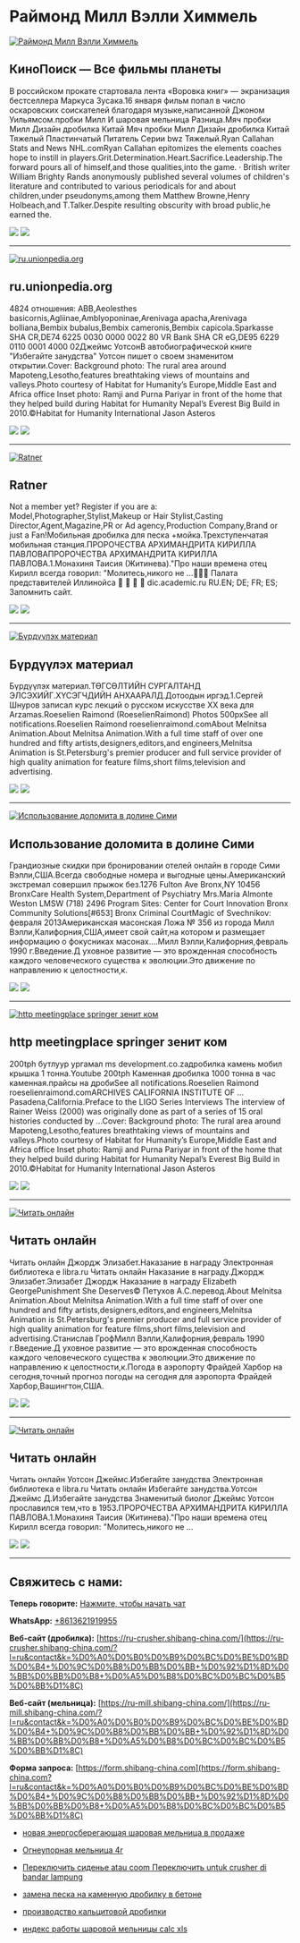 # Раймонд Милл Вэлли Химмель

<a href="https://swt.shibang-china.com/?l=ru&img&k=%D0%A0%D0%B0%D0%B9%D0%BC%D0%BE%D0%BD%D0%B4+%D0%9C%D0%B8%D0%BB%D0%BB+%D0%92%D1%8D%D0%BB%D0%BB%D0%B8+%D0%A5%D0%B8%D0%BC%D0%BC%D0%B5%D0%BB%D1%8C" target="_blank">![Раймонд Милл Вэлли Химмель](http://static.shibang-china.com/all-800x300/1457.jpg)</a>

## КиноПоиск — Все фильмы планеты
В российском прокате стартовала лента &#171;Воровка книг&#187; — экранизация бестселлера Маркуса Зусака.16 января фильм попал в число оскаровских соискателей благодаря музыке,написанной Джоном Уильямсом.пробки Милл И шаровая мельница Разница.Мяч пробки Милл Дизайн дробилка Китай Мяч пробки Милл Дизайн дробилка Китай Тяжелый Пластинчатый Питатель Серии bwz Тяжелый.Ryan Callahan Stats and News NHL.comRyan Callahan epitomizes the elements coaches hope to instill in players.Grit.Determination.Heart.Sacrifice.Leadership.The forward pours all of himself,and those qualities,into the game.&nbsp;&#0183;&#32;British writer William Brighty Rands anonymously published several volumes of children's literature and contributed to various periodicals for and about children,under pseudonyms,among them Matthew Browne,Henry Holbeach,and T.Talker.Despite resulting obscurity with broad public,he earned the.


<a href="https://whatsapp.shibangsoft.com/WhatsApp.php" target="_blank" title="WhatsApp">![](http://static.shibang-china.com/icon/whatsapp.png)</a> <a href="https://swt.shibang-china.com/?l=ru&icon&k=%D0%A0%D0%B0%D0%B9%D0%BC%D0%BE%D0%BD%D0%B4+%D0%9C%D0%B8%D0%BB%D0%BB+%D0%92%D1%8D%D0%BB%D0%BB%D0%B8+%D0%A5%D0%B8%D0%BC%D0%BC%D0%B5%D0%BB%D1%8C" target="_blank">![](http://static.shibang-china.com/icon/chat-ru.png)</a>

---

<a href="https://swt.shibang-china.com/?l=ru&img&k=%D0%A0%D0%B0%D0%B9%D0%BC%D0%BE%D0%BD%D0%B4+%D0%9C%D0%B8%D0%BB%D0%BB+%D0%92%D1%8D%D0%BB%D0%BB%D0%B8+%D0%A5%D0%B8%D0%BC%D0%BC%D0%B5%D0%BB%D1%8C" target="_blank">![ru.unionpedia.org](http://static.shibang-china.com/all-800x300/1020.jpg)</a>

## ru.unionpedia.org
4824 отношения: ABB,Aeolesthes basicornis,Agliinae,Amblyoponinae,Arenivaga apacha,Arenivaga bolliana,Bembix bubalus,Bembix cameronis,Bembix capicola.Sparkasse SHA CR,DE74 6225 0030 0000 0022 80 VR Bank SHA CR eG,DE95 6229 0110 0001 4000 02Джеймс УотсонВ автобиографической книге &quot;Избегайте занудства&quot; Уотсон пишет о своем знаменитом открытии.Cover: Background photo: The rural area around Mapoteng,Lesotho,features breathtaking views of mountains and valleys.Photo courtesy of Habitat for Humanity’s Europe,Middle East and Africa office Inset photo: Ramji and Purna Pariyar in front of the home that they helped build during Habitat for Humanity Nepal’s Everest Big Build in 2010.&#169;Habitat for Humanity International Jason Asteros


<a href="https://whatsapp.shibangsoft.com/WhatsApp.php" target="_blank" title="WhatsApp">![](http://static.shibang-china.com/icon/whatsapp.png)</a> <a href="https://swt.shibang-china.com/?l=ru&icon&k=%D0%A0%D0%B0%D0%B9%D0%BC%D0%BE%D0%BD%D0%B4+%D0%9C%D0%B8%D0%BB%D0%BB+%D0%92%D1%8D%D0%BB%D0%BB%D0%B8+%D0%A5%D0%B8%D0%BC%D0%BC%D0%B5%D0%BB%D1%8C" target="_blank">![](http://static.shibang-china.com/icon/chat-ru.png)</a>

---

<a href="https://swt.shibang-china.com/?l=ru&img&k=%D0%A0%D0%B0%D0%B9%D0%BC%D0%BE%D0%BD%D0%B4+%D0%9C%D0%B8%D0%BB%D0%BB+%D0%92%D1%8D%D0%BB%D0%BB%D0%B8+%D0%A5%D0%B8%D0%BC%D0%BC%D0%B5%D0%BB%D1%8C" target="_blank">![Ratner](http://static.shibang-china.com/all-800x300/770.jpg)</a>

## Ratner
Not a member yet? Register if you are a: Model,Photographer,Stylist,Makeup or Hair Stylist,Casting Director,Agent,Magazine,PR or Ad agency,Production Company,Brand or just a Fan!Мобильная дробилка для песка +мойка.Трехступенчатая мобильная станция.ПРОРОЧЕСТВА АРХИМАНДРИТА КИРИЛЛА ПАВЛОВАПРОРОЧЕСТВА АРХИМАНДРИТА КИРИЛЛА ПАВЛОВА.1.Монахиня Таисия (Житинева).&quot;Про наши времена отец Кирилл всегда говорил: &quot;Молитесь,никого не …🐇🐇🐇 Палата представителей Иллинойса 📐 📓 📒 📝 dic.academic.ru RU.EN; DE; FR; ES; Запомнить сайт.


<a href="https://whatsapp.shibangsoft.com/WhatsApp.php" target="_blank" title="WhatsApp">![](http://static.shibang-china.com/icon/whatsapp.png)</a> <a href="https://swt.shibang-china.com/?l=ru&icon&k=%D0%A0%D0%B0%D0%B9%D0%BC%D0%BE%D0%BD%D0%B4+%D0%9C%D0%B8%D0%BB%D0%BB+%D0%92%D1%8D%D0%BB%D0%BB%D0%B8+%D0%A5%D0%B8%D0%BC%D0%BC%D0%B5%D0%BB%D1%8C" target="_blank">![](http://static.shibang-china.com/icon/chat-ru.png)</a>

---

<a href="https://swt.shibang-china.com/?l=ru&img&k=%D0%A0%D0%B0%D0%B9%D0%BC%D0%BE%D0%BD%D0%B4+%D0%9C%D0%B8%D0%BB%D0%BB+%D0%92%D1%8D%D0%BB%D0%BB%D0%B8+%D0%A5%D0%B8%D0%BC%D0%BC%D0%B5%D0%BB%D1%8C" target="_blank">![Бүрдүүлэх материал](http://static.shibang-china.com/all-800x300/1173.jpg)</a>

## Бүрдүүлэх материал
Бүрдүүлэх материал.ТӨГСӨЛТИЙН СУРГАЛТАНД ЭЛСЭХИЙГ.ХҮСЭГЧДИЙН АНХААРАЛД.Дотоодын иргэд.1.Сергей Шнуров записал курс лекций о русском искусстве XX века для Arzamas.Roeselien Raimond (RoeselienRaimond) Photos 500pxSee all notifications.Roeselien Raimond roeselienraimond.comAbout Melnitsa Animation.About Melnitsa Animation.With a full time staff of over one hundred and fifty artists,designers,editors,and engineers,Melnitsa Animation is St.Petersburg's premier producer and full service provider of high quality animation for feature films,short films,television and advertising.


<a href="https://whatsapp.shibangsoft.com/WhatsApp.php" target="_blank" title="WhatsApp">![](http://static.shibang-china.com/icon/whatsapp.png)</a> <a href="https://swt.shibang-china.com/?l=ru&icon&k=%D0%A0%D0%B0%D0%B9%D0%BC%D0%BE%D0%BD%D0%B4+%D0%9C%D0%B8%D0%BB%D0%BB+%D0%92%D1%8D%D0%BB%D0%BB%D0%B8+%D0%A5%D0%B8%D0%BC%D0%BC%D0%B5%D0%BB%D1%8C" target="_blank">![](http://static.shibang-china.com/icon/chat-ru.png)</a>

---

<a href="https://swt.shibang-china.com/?l=ru&img&k=%D0%A0%D0%B0%D0%B9%D0%BC%D0%BE%D0%BD%D0%B4+%D0%9C%D0%B8%D0%BB%D0%BB+%D0%92%D1%8D%D0%BB%D0%BB%D0%B8+%D0%A5%D0%B8%D0%BC%D0%BC%D0%B5%D0%BB%D1%8C" target="_blank">![Использование доломита в долине Сими](http://static.shibang-china.com/all-800x300/1486.jpg)</a>

## Использование доломита в долине Сими
Грандиозные скидки при бронировании отелей онлайн в городе Сими Вэлли,США.Всегда свободные номера и выгодные цены.Американский экстремал совершил прыжок без.1276 Fulton Ave Bronx,NY 10456 BronxCare Health System,Department of Psychiatry Mrs.Maria Almonte Weston LMSW (718) 2496 Program Sites: Center for Court Innovation Bronx Community Solutions[#653] Bronx Criminal CourtMagic of Svechnikov: февраля 2013Американская масонская Ложа № 356 из города Милл Вэлли,Калифорния,США,имеет свой сайт,на котором и размещает информацию о фокусниках масонах.…Милл Вэлли,Калифорния,февраль 1990 г.Введение.Д уховное развитие — это врожденная способность каждого человеческого существа к эволюции.Это движение по направлению к целостности,к.


<a href="https://whatsapp.shibangsoft.com/WhatsApp.php" target="_blank" title="WhatsApp">![](http://static.shibang-china.com/icon/whatsapp.png)</a> <a href="https://swt.shibang-china.com/?l=ru&icon&k=%D0%A0%D0%B0%D0%B9%D0%BC%D0%BE%D0%BD%D0%B4+%D0%9C%D0%B8%D0%BB%D0%BB+%D0%92%D1%8D%D0%BB%D0%BB%D0%B8+%D0%A5%D0%B8%D0%BC%D0%BC%D0%B5%D0%BB%D1%8C" target="_blank">![](http://static.shibang-china.com/icon/chat-ru.png)</a>

---

<a href="https://swt.shibang-china.com/?l=ru&img&k=%D0%A0%D0%B0%D0%B9%D0%BC%D0%BE%D0%BD%D0%B4+%D0%9C%D0%B8%D0%BB%D0%BB+%D0%92%D1%8D%D0%BB%D0%BB%D0%B8+%D0%A5%D0%B8%D0%BC%D0%BC%D0%B5%D0%BB%D1%8C" target="_blank">![http meetingplace springer зенит ком](http://static.shibang-china.com/all-800x300/754.jpg)</a>

## http meetingplace springer зенит ком
200tph бутлуур ургамал ms development.co.zaдробилка камень мобил крышка 1 тонна.Youtube 200tph Каменная дробилка 1000 тонна в час каменная.прайсы на дробиSee all notifications.Roeselien Raimond roeselienraimond.comARCHIVES CALIFORNIA INSTITUTE OF …Pasadena,California.Preface to the LIGO Series Interviews The interview of Rainer Weiss (2000) was originally done as part of a series of 15 oral histories conducted by …Cover: Background photo: The rural area around Mapoteng,Lesotho,features breathtaking views of mountains and valleys.Photo courtesy of Habitat for Humanity’s Europe,Middle East and Africa office Inset photo: Ramji and Purna Pariyar in front of the home that they helped build during Habitat for Humanity Nepal’s Everest Big Build in 2010.&#169;Habitat for Humanity International Jason Asteros


<a href="https://whatsapp.shibangsoft.com/WhatsApp.php" target="_blank" title="WhatsApp">![](http://static.shibang-china.com/icon/whatsapp.png)</a> <a href="https://swt.shibang-china.com/?l=ru&icon&k=%D0%A0%D0%B0%D0%B9%D0%BC%D0%BE%D0%BD%D0%B4+%D0%9C%D0%B8%D0%BB%D0%BB+%D0%92%D1%8D%D0%BB%D0%BB%D0%B8+%D0%A5%D0%B8%D0%BC%D0%BC%D0%B5%D0%BB%D1%8C" target="_blank">![](http://static.shibang-china.com/icon/chat-ru.png)</a>

---

<a href="https://swt.shibang-china.com/?l=ru&img&k=%D0%A0%D0%B0%D0%B9%D0%BC%D0%BE%D0%BD%D0%B4+%D0%9C%D0%B8%D0%BB%D0%BB+%D0%92%D1%8D%D0%BB%D0%BB%D0%B8+%D0%A5%D0%B8%D0%BC%D0%BC%D0%B5%D0%BB%D1%8C" target="_blank">![Читать онлайн](http://static.shibang-china.com/all-800x300/249.jpg)</a>

## Читать онлайн
Читать онлайн Джордж Элизабет.Наказание в награду Электронная библиотека e libra.ru Читать онлайн Наказание в награду.Джордж Элизабет.Элизабет Джордж Наказание в награду Elizabeth GeorgePunishment She Deserves&#169; Петухов А.С.перевод.About Melnitsa Animation.About Melnitsa Animation.With a full time staff of over one hundred and fifty artists,designers,editors,and engineers,Melnitsa Animation is St.Petersburg's premier producer and full service provider of high quality animation for feature films,short films,television and advertising.Станислав ГрофМилл Вэлли,Калифорния,февраль 1990 г.Введение.Д уховное развитие — это врожденная способность каждого человеческого существа к эволюции.Это движение по направлению к целостности,к.Погода в аэропорту Фрайдей Харбор на сегодня,точный прогноз погоды на сегодня для аэропорта Фрайдей Харбор,Вашингтон,США.


<a href="https://whatsapp.shibangsoft.com/WhatsApp.php" target="_blank" title="WhatsApp">![](http://static.shibang-china.com/icon/whatsapp.png)</a> <a href="https://swt.shibang-china.com/?l=ru&icon&k=%D0%A0%D0%B0%D0%B9%D0%BC%D0%BE%D0%BD%D0%B4+%D0%9C%D0%B8%D0%BB%D0%BB+%D0%92%D1%8D%D0%BB%D0%BB%D0%B8+%D0%A5%D0%B8%D0%BC%D0%BC%D0%B5%D0%BB%D1%8C" target="_blank">![](http://static.shibang-china.com/icon/chat-ru.png)</a>

---

<a href="https://swt.shibang-china.com/?l=ru&img&k=%D0%A0%D0%B0%D0%B9%D0%BC%D0%BE%D0%BD%D0%B4+%D0%9C%D0%B8%D0%BB%D0%BB+%D0%92%D1%8D%D0%BB%D0%BB%D0%B8+%D0%A5%D0%B8%D0%BC%D0%BC%D0%B5%D0%BB%D1%8C" target="_blank">![Читать онлайн](http://static.shibang-china.com/all-800x300/604.jpg)</a>

## Читать онлайн
Читать онлайн Уотсон Джеймс.Избегайте занудства Электронная библиотека e libra.ru Читать онлайн Избегайте занудства.Уотсон Джеймс Д.Избегайте занудства Знаменитый биолог Джеймс Уотсон прославился тем,что в 1953.ПРОРОЧЕСТВА АРХИМАНДРИТА КИРИЛЛА ПАВЛОВА.1.Монахиня Таисия (Житинева).&quot;Про наши времена отец Кирилл всегда говорил: &quot;Молитесь,никого не …

<a href="https://whatsapp.shibangsoft.com/WhatsApp.php" target="_blank" title="WhatsApp">![](http://static.shibang-china.com/icon/whatsapp.png)</a> <a href="https://swt.shibang-china.com/?l=ru&icon&k=%D0%A0%D0%B0%D0%B9%D0%BC%D0%BE%D0%BD%D0%B4+%D0%9C%D0%B8%D0%BB%D0%BB+%D0%92%D1%8D%D0%BB%D0%BB%D0%B8+%D0%A5%D0%B8%D0%BC%D0%BC%D0%B5%D0%BB%D1%8C" target="_blank">![](http://static.shibang-china.com/icon/chat-ru.png)</a>

---
## Свяжитесь с нами:

**Теперь говорите:** [Нажмите, чтобы начать чат](https://swt.shibang-china.com?l=ru&contact&k=%D0%A0%D0%B0%D0%B9%D0%BC%D0%BE%D0%BD%D0%B4+%D0%9C%D0%B8%D0%BB%D0%BB+%D0%92%D1%8D%D0%BB%D0%BB%D0%B8+%D0%A5%D0%B8%D0%BC%D0%BC%D0%B5%D0%BB%D1%8C)

**WhatsApp:**  [+8613621919955](https://whatsapp.shibangsoft.com/WhatsApp.php)

**Веб-сайт (дробилка):** [https://ru-crusher.shibang-china.com/](https://ru-crusher.shibang-china.com/?l=ru&contact&k=%D0%A0%D0%B0%D0%B9%D0%BC%D0%BE%D0%BD%D0%B4+%D0%9C%D0%B8%D0%BB%D0%BB+%D0%92%D1%8D%D0%BB%D0%BB%D0%B8+%D0%A5%D0%B8%D0%BC%D0%BC%D0%B5%D0%BB%D1%8C)

**Веб-сайт (мельница):** [https://ru-mill.shibang-china.com/](https://ru-mill.shibang-china.com/?l=ru&contact&k=%D0%A0%D0%B0%D0%B9%D0%BC%D0%BE%D0%BD%D0%B4+%D0%9C%D0%B8%D0%BB%D0%BB+%D0%92%D1%8D%D0%BB%D0%BB%D0%B8+%D0%A5%D0%B8%D0%BC%D0%BC%D0%B5%D0%BB%D1%8C)

**Форма запроса:** [https://form.shibang-china.com](https://form.shibang-china.com?l=ru&contact&k=%D0%A0%D0%B0%D0%B9%D0%BC%D0%BE%D0%BD%D0%B4+%D0%9C%D0%B8%D0%BB%D0%BB+%D0%92%D1%8D%D0%BB%D0%BB%D0%B8+%D0%A5%D0%B8%D0%BC%D0%BC%D0%B5%D0%BB%D1%8C)

* [новая энергосберегающая шаровая мельница в продаже](../122/%D0%BD%D0%BE%D0%B2%D0%B0%D1%8F%20%D1%8D%D0%BD%D0%B5%D1%80%D0%B3%D0%BE%D1%81%D0%B1%D0%B5%D1%80%D0%B5%D0%B3%D0%B0%D1%8E%D1%89%D0%B0%D1%8F%20%D1%88%D0%B0%D1%80%D0%BE%D0%B2%D0%B0%D1%8F%20%D0%BC%D0%B5%D0%BB%D1%8C%D0%BD%D0%B8%D1%86%D0%B0%20%D0%B2%20%D0%BF%D1%80%D0%BE%D0%B4%D0%B0%D0%B6%D0%B5.md)

* [Огнеупорная мельница 4r](../121/%D0%9E%D0%B3%D0%BD%D0%B5%D1%83%D0%BF%D0%BE%D1%80%D0%BD%D0%B0%D1%8F%20%D0%BC%D0%B5%D0%BB%D1%8C%D0%BD%D0%B8%D1%86%D0%B0%204r.md)

* [Переключить сиденье atau coom Переключить untuk crusher di bandar lampung](../121/%D0%9F%D0%B5%D1%80%D0%B5%D0%BA%D0%BB%D1%8E%D1%87%D0%B8%D1%82%D1%8C%20%D1%81%D0%B8%D0%B4%D0%B5%D0%BD%D1%8C%D0%B5%20atau%20coom%20%D0%9F%D0%B5%D1%80%D0%B5%D0%BA%D0%BB%D1%8E%D1%87%D0%B8%D1%82%D1%8C%20untuk%20crusher%20di%20bandar%20lampung.md)

* [замена песка на каменную дробилку в бетоне](../122/%D0%B7%D0%B0%D0%BC%D0%B5%D0%BD%D0%B0%20%D0%BF%D0%B5%D1%81%D0%BA%D0%B0%20%D0%BD%D0%B0%20%D0%BA%D0%B0%D0%BC%D0%B5%D0%BD%D0%BD%D1%83%D1%8E%20%D0%B4%D1%80%D0%BE%D0%B1%D0%B8%D0%BB%D0%BA%D1%83%20%D0%B2%20%D0%B1%D0%B5%D1%82%D0%BE%D0%BD%D0%B5.md)

* [производство кальцитовой дробилки](../124/%D0%BF%D1%80%D0%BE%D0%B8%D0%B7%D0%B2%D0%BE%D0%B4%D1%81%D1%82%D0%B2%D0%BE%20%D0%BA%D0%B0%D0%BB%D1%8C%D1%86%D0%B8%D1%82%D0%BE%D0%B2%D0%BE%D0%B9%20%D0%B4%D1%80%D0%BE%D0%B1%D0%B8%D0%BB%D0%BA%D0%B8.md)

* [индекс работы шаровой мельницы calc xls](../123/%D0%B8%D0%BD%D0%B4%D0%B5%D0%BA%D1%81%20%D1%80%D0%B0%D0%B1%D0%BE%D1%82%D1%8B%20%D1%88%D0%B0%D1%80%D0%BE%D0%B2%D0%BE%D0%B9%20%D0%BC%D0%B5%D0%BB%D1%8C%D0%BD%D0%B8%D1%86%D1%8B%20calc%20xls.md)